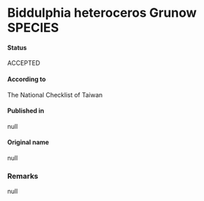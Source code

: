 Biddulphia heteroceros Grunow SPECIES
=======

#### Status
ACCEPTED

#### According to
The National Checklist of Taiwan

#### Published in
null

#### Original name
null

### Remarks
null